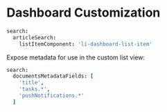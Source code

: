 # Dashboard Customization

```coffee
search:
  articleSearch:
    listItemComponent: 'li-dashboard-list-item'
```

Expose metadata for use in the custom list view:
```coffee
search:
  documentsMetadataFields: [
    'title',
    'tasks.*',
    'pushNotifications.*'
  ]
```
